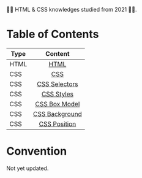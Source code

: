 <link rel='stylesheet' href='../main.css'>

💙🧡 HTML & CSS knowledges studied from 2021 💙🧡.

# Table of Contents

| Type |                      Content                       |
| ---- | :------------------------------------------------: |
| HTML |                [HTML](HTML/html.md)                |
| CSS  |                 [CSS](CSS/css.md)                  |
| CSS  |       [CSS Selectors](CSS/css_selectors.md)        |
| CSS  |          [CSS Styles](CSS/css_styles.md)           |
| CSS  |  [CSS Box Model](CSS/Box-Model/css_box_model.md)   |
| CSS  | [CSS Background](CSS/Background/css_background.md) |
| CSS  |    [CSS Position](CSS/Position/css_position.md)    |

# Convention

Not yet updated.
